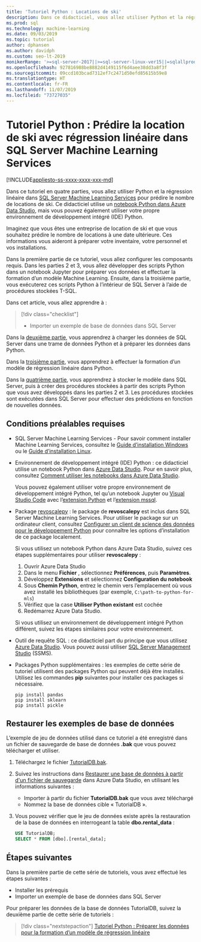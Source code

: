 ```yaml
---
title: 'Tutoriel Python : Locations de ski'
description: Dans ce didacticiel, vous allez utiliser Python et la régression linéaire dans SQL Server Machine Learning Services pour prédire le nombre de locations de ski.
ms.prod: sql
ms.technology: machine-learning
ms.date: 09/03/2019
ms.topic: tutorial
author: dphansen
ms.author: davidph
ms.custom: seo-lt-2019
monikerRange: '>=sql-server-2017||>=sql-server-linux-ver15||=sqlallproducts-allversions'
ms.openlocfilehash: 927816988be8882d4149115f6d4aee38dd3a8f3f
ms.sourcegitcommit: 09ccd103bcad7312ef7c2471d50efd85615b59e8
ms.translationtype: HT
ms.contentlocale: fr-FR
ms.lasthandoff: 11/07/2019
ms.locfileid: "73727035"
---
```

# <a name="python-tutorial-predict-ski-rental-with-linear-regression-in-sql-server-machine-learning-services"></a>Tutoriel Python : Prédire la location de ski avec régression linéaire dans SQL Server Machine Learning Services
[!INCLUDE[appliesto-ss-xxxx-xxxx-xxx-md](../../includes/appliesto-ss-xxxx-xxxx-xxx-md.md)]

Dans ce tutoriel en quatre parties, vous allez utiliser Python et la régression linéaire dans [SQL Server Machine Learning Services](../what-is-sql-server-machine-learning.md) pour prédire le nombre de locations de ski. Ce didacticiel utilise un [notebook Python dans Azure Data Studio](../../azure-data-studio/sql-notebooks.md), mais vous pouvez également utiliser votre propre environnement de développement intégré (IDE) Python.

Imaginez que vous êtes une entreprise de location de ski et que vous souhaitez prédire le nombre de locations à une date ultérieure. Ces informations vous aideront à préparer votre inventaire, votre personnel et vos installations.

Dans la première partie de ce tutoriel, vous allez configurer les composants requis. Dans les parties 2 et 3, vous allez développer des scripts Python dans un notebook Jupyter pour préparer vos données et effectuer la formation d’un modèle Machine Learning. Ensuite, dans la troisième partie, vous exécuterez ces scripts Python à l’intérieur de SQL Server à l’aide de procédures stockées T-SQL.

Dans cet article, vous allez apprendre à :

> [!div class="checklist"]
> * Importer un exemple de base de données dans SQL Server 

Dans la [deuxième partie](python-ski-rental-linear-regression-prepare-data.md), vous apprendrez à charger les données de SQL Server dans une trame de données Python et à préparer les données dans Python.

Dans la [troisième partie](python-ski-rental-linear-regression-train-model.md), vous apprendrez à effectuer la formation d’un modèle de régression linéaire dans Python.

Dans la [quatrième partie](python-ski-rental-linear-regression-deploy-model.md), vous apprendrez à stocker le modèle dans SQL Server, puis à créer des procédures stockées à partir des scripts Python que vous avez développés dans les parties 2 et 3. Les procédures stockées sont exécutées dans SQL Server pour effectuer des prédictions en fonction de nouvelles données.

## <a name="prerequisites"></a>Conditions préalables requises

* SQL Server Machine Learning Services - Pour savoir comment installer Machine Learning Services, consultez le [Guide d’installation Windows](../install/sql-machine-learning-services-windows-install.md) ou le [Guide d’installation Linux](../../linux/sql-server-linux-setup-machine-learning.md?toc=%2Fsql%2Fadvanced-analytics%2Ftoc.json).

* Environnement de développement intégré (IDE) Python : ce didacticiel utilise un notebook Python dans [Azure Data Studio](../../azure-data-studio/what-is.md). Pour en savoir plus, consultez [Comment utiliser les notebooks dans Azure Data Studio](../../azure-data-studio/sql-notebooks.md). 

    Vous pouvez également utiliser votre propre environnement de développement intégré Python, tel qu’un notebook Jupyter ou [Visual Studio Code](https://code.visualstudio.com/docs) avec l’[extension Python](https://marketplace.visualstudio.com/items?itemName=ms-python.python) et l’[extension mssql](https://marketplace.visualstudio.com/items?itemName=ms-mssql.mssql). 

* Package [revoscalepy](../python/ref-py-revoscalepy.md) : le package de **revoscalepy** est inclus dans SQL Server Machine Learning Services. Pour utiliser le package sur un ordinateur client, consultez [Configurer un client de science des données pour le développement Python](../python/setup-python-client-tools-sql.md) pour connaître les options d’installation de ce package localement.

    Si vous utilisez un notebook Python dans Azure Data Studio, suivez ces étapes supplémentaires pour utiliser **revoscalepy** :

    1. Ouvrir Azure Data Studio
    1. Dans le menu **Fichier** , sélectionnez **Préférences**, puis **Paramètres**.
    1. Développez **Extensions** et sélectionnez **Configuration du notebook**
    1. Sous **Chemin Python**, entrez le chemin vers l’emplacement où vous avez installé les bibliothèques (par exemple, `C:\path-to-python-for-mls`)
    1. Vérifiez que la case **Utiliser Python existant** est cochée
    1. Redémarrez Azure Data Studio.

    Si vous utilisez un environnement de développement intégré Python différent, suivez les étapes similaires pour votre environnement.

* Outil de requête SQL : ce didacticiel part du principe que vous utilisez [Azure Data Studio](../../azure-data-studio/what-is.md). Vous pouvez aussi utiliser [SQL Server Management Studio](../../ssms/sql-server-management-studio-ssms.md) (SSMS).

* Packages Python supplémentaires : les exemples de cette série de tutoriel utilisent des packages Python qui peuvent déjà être installés. Utilisez les commandes **pip** suivantes pour installer ces packages si nécessaire.

    ```console
    pip install pandas
    pip install sklearn
    pip install pickle
    ```

## <a name="restore-the-sample-database"></a>Restaurer les exemples de base de données

L’exemple de jeu de données utilisé dans ce tutoriel a été enregistré dans un fichier de sauvegarde de base de données **.bak** que vous pouvez télécharger et utiliser.

1. Téléchargez le fichier [TutorialDB.bak](https://sqlchoice.blob.core.windows.net/sqlchoice/static/TutorialDB.bak).

1. Suivez les instructions dans [Restaurer une base de données à partir d'un fichier de sauvegarde](../../azure-data-studio/tutorial-backup-restore-sql-server.md#restore-a-database-from-a-backup-file) dans Azure Data Studio, en utilisant les informations suivantes :

   * Importer à partir du fichier **TutorialDB.bak** que vous avez téléchargé
   * Nommez la base de données cible « TutorialDB ».

1. Vous pouvez vérifier que le jeu de données existe après la restauration de la base de données en interrogeant la table **dbo.rental_data** :

    ```sql
    USE TutorialDB;
    SELECT * FROM [dbo].[rental_data];
    ```

## <a name="next-steps"></a>Étapes suivantes

Dans la première partie de cette série de tutoriels, vous avez effectué les étapes suivantes :

* Installer les prérequis
* Importer un exemple de base de données dans SQL Server

Pour préparer les données de la base de données TutorialDB, suivez la deuxième partie de cette série de tutoriels :

> [!div class="nextstepaction"]
> [Tutoriel Python : Préparer les données pour la formation d’un modèle de régression linéaire](python-ski-rental-linear-regression-prepare-data.md)